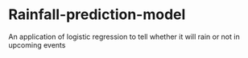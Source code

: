 # Rainfall-prediction-model
An application of logistic regression to tell whether it will rain or not in upcoming events
